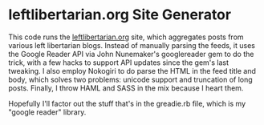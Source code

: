 # leftlibertarian.org Site Generator #

This code runs the [leftlibertarian.org](http://leftlibertarian.org) site, which aggregates posts from various left libertarian blogs. Instead of manually parsing the feeds, it uses the Google Reader API via John Nunemaker's googlereader gem to do the trick, with a few hacks to support API updates since the gem's last tweaking. I also employ Nokogiri to do parse the HTML in the feed title and body, which solves two problems: unicode support and truncation of long posts. Finally, I throw HAML and SASS in the mix because I heart them.

Hopefully I'll factor out the stuff that's in the greadie.rb file, which is my "google reader" library.